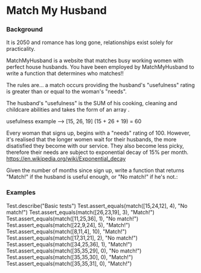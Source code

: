 # Match My Husband 

### Background
It is 2050 and romance has long gone, relationships exist solely for practicality.

MatchMyHusband is a website that matches busy working women with perfect house husbands. You have been employed by MatchMyHusband to write a function that determines who matches!!

The rules are... a match occurs providing the husband's "usefulness" rating is greater than or equal to the woman's "needs".

The husband's "usefulness" is the SUM of his cooking, cleaning and childcare abilities and takes the form of an array .

usefulness example --> [15, 26, 19]   (15 + 26 + 19) = 60

Every woman that signs up, begins with a "needs" rating of 100. However, it's realised that the longer women wait for their husbands, the more disatisfied they become with our service. They also become less picky, therefore their needs are subject to exponential decay of 15% per month. https://en.wikipedia.org/wiki/Exponential_decay

Given the number of months since sign up, write a function that returns "Match!" if the husband is useful enough, or "No match!" if he's not.:


### Examples
Test.describe("Basic tests")
Test.assert_equals(match([15,24,12], 4), "No match!")
Test.assert_equals(match([26,23,19], 3), "Match!")
Test.assert_equals(match([11,25,36], 1), "No match!")
Test.assert_equals(match([22,9,24], 5), "Match!")
Test.assert_equals(match([8,11,4], 10), "Match!")
Test.assert_equals(match([17,31,21], 2), "No match!")
Test.assert_equals(match([34,25,36], 1), "Match!")
Test.assert_equals(match([35,35,29], 0), "No match!")
Test.assert_equals(match([35,35,30], 0), "Match!")
Test.assert_equals(match([35,35,31], 0), "Match!")


